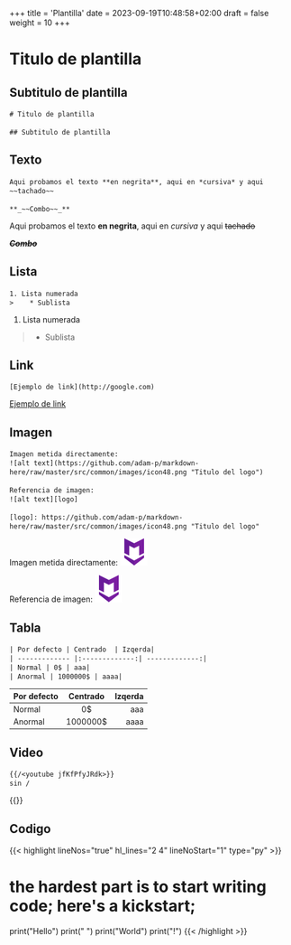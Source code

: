 +++
title = 'Plantilla'
date = 2023-09-19T10:48:58+02:00
draft = false
weight = 10
+++

# Titulo de plantilla

## Subtitulo de plantilla

```
# Titulo de plantilla

## Subtitulo de plantilla
```
## Texto

```
Aqui probamos el texto **en negrita**, aqui en *cursiva* y aqui ~~tachado~~

**_~~Combo~~_**
```
Aqui probamos el texto **en negrita**, aqui en *cursiva* y aqui ~~tachado~~

**_~~Combo~~_**

## Lista

```
1. Lista numerada
>    * Sublista 
```

1. Lista numerada
>    * Sublista 

## Link
```
[Ejemplo de link](http://google.com)
```
[Ejemplo de link](http://google.com)

## Imagen
```
Imagen metida directamente: 
![alt text](https://github.com/adam-p/markdown-here/raw/master/src/common/images/icon48.png "Titulo del logo")

Referencia de imagen: 
![alt text][logo]

[logo]: https://github.com/adam-p/markdown-here/raw/master/src/common/images/icon48.png "Titulo del logo"
```

Imagen metida directamente: 
![alt text](https://github.com/adam-p/markdown-here/raw/master/src/common/images/icon48.png "Titulo del logo")

Referencia de imagen: 
![alt text][logo]

[logo]: https://github.com/adam-p/markdown-here/raw/master/src/common/images/icon48.png "Titulo del logo"

## Tabla
 ```
 | Por defecto | Centrado  | Izqerda|
| ------------- |:-------------:| -------------:| 
| Normal | 0$ | aaa| 
| Anormal | 1000000$ | aaaa|

 ```
| Por defecto | Centrado  | Izqerda|
| ------------- |:-------------:| -------------:| 
| Normal | 0$ | aaa| 
| Anormal | 1000000$ | aaaa|

## Video 
```
{{/<youtube jfKfPfyJRdk>}}
sin /
```

{{<youtube jfKfPfyJRdk>}}

## Codigo 

{{< highlight lineNos="true" hl_lines="2 4" lineNoStart="1" type="py" >}}
# the hardest part is to start writing code; here's a kickstart;
print("Hello")
print(" ")
print("World")
print("!")
{{< /highlight >}}

